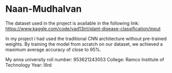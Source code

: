 # Naan-Mudhalvan
The dataset used in the project is available in the following link: https://www.kaggle.com/code/vad13irt/plant-disease-classification/input

 In my project i had used the traditional CNN architecture without pre-trained weights. By training the model from scratch on our dataset, we achieved a maximum average accuracy of close to 95%.
 
My anna university roll number: 953621243053 College: Ramco Institute of Technology Year: IIIrd
